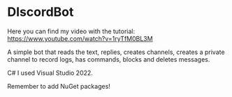 # DIscordBot

Here you can find my video with the tutorial: https://www.youtube.com/watch?v=1ryTfM0BL3M

A simple bot that reads the text, replies, creates channels, creates a private channel to record logs, has commands, blocks and deletes messages.

C# I used Visual Studio 2022.

Remember to add NuGet packages!
